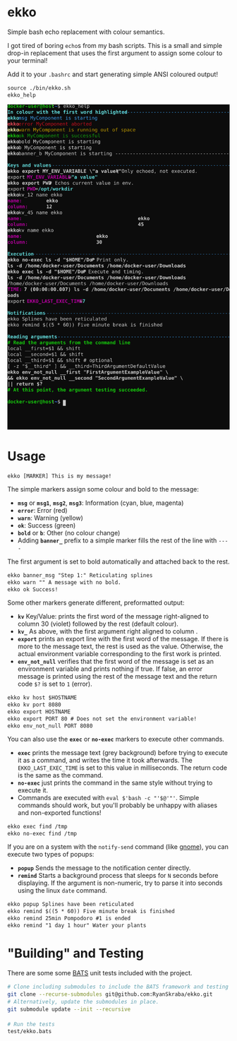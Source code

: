 ekko
==============================================================================

Simple bash echo replacement with colour semantics.

I got tired of boring `echo`s from my bash scripts.  This is a small and simple drop-in replacement that uses the first argument to assign some colour to your terminal!

Add it to your `.bashrc` and start generating simple ANSI coloured output!

```
source ./bin/ekko.sh
ekko_help
```

![ekko_help terminal capture](./doc/ekko_help.svg)

Usage
==============================================================================

```
ekko [MARKER] This is my message!
```

The simple markers assign some colour and bold to the message:
* __`msg`__ or __`msg1`__, __`msg2`__, __`msg3`__: Information (cyan, blue, magenta)
* __`error`__: Error (red)
* __`warn`__: Warning (yellow)
* __`ok`__: Success (green)
* __`bold`__ or __`b`__: Other (no colour change)
* Adding __`banner_`__ prefix to a simple marker fills the rest of the line with `----`

The first argument is set to bold automatically and attached back to the rest.

```
ekko banner_msg "Step 1:" Reticulating splines
ekko warn "" A message with no bold.
ekko ok Success!
```

Some other markers generate different, preformatted output:
* __`kv`__ Key/Value: prints the first word of the message right-aligned to column 30 (violet) followed by the rest (default colour).
* __`kv_`<NN>__ As above, with the first argument right aligned to column <NN>.
* __`export`__ prints an export line with the first word of the message.  If there is more to the message text, the rest is used as the value.  Otherwise, the actual environment variable corresponding to the first work is printed. 
* __`env_not_null`__ verifies that the first word of the message is set as an environment variable and prints nothing if true.  If false, an error message is printed using the rest of the message text and the return code `$?` is set to `1` (error).

```
ekko kv host $HOSTNAME
ekko kv port 8080
ekko export HOSTNAME
ekko export PORT 80 # Does not set the environment variable!
ekko env_not_null PORT 8080
```

You can also use the __`exec`__ or __`no-exec`__ markers to execute other commands.
* __`exec`__ prints the message text (grey background) before trying to execute it as a command, and writes the time it took afterwards.  The `EKKO_LAST_EXEC_TIME` is set to this value in milliseconds.  The return code is the same as the command.
* __`no-exec`__ just prints the command in the same style without trying to execute it.
* Commands are executed with `eval $'bash -c "'$@'"'`.  Simple commands should work, but you'll probably be unhappy with aliases and non-exported functions!

```
ekko exec find /tmp
ekko no-exec find /tmp
```

If you are on a system with the `notify-send` command (like [gnome][notify-send]), you can execute two types of popups:
* __`popup`__ Sends the message to the notification center directly.
* __`remind`__ Starts a background process that sleeps for `N` seconds before displaying.  If the argument is non-numeric, try to parse it into seconds using the linux `date` command.

```
ekko popup Splines have been reticulated
ekko remind $((5 * 60)) Five minute break is finished
ekko remind 25min Pompodoro #1 is ended
ekko remind "1 day 1 hour" Water your plants
```

[notify-send]: https://developer.gnome.org/notification-spec/

"Building" and Testing
==============================================================================

There are some some [BATS](https://bats-core.readthedocs.io/en/stable/) unit tests included with the project.

```bash
# Clone including submodules to include the BATS framework and testing tools.
git clone --recurse-submodules git@github.com:RyanSkraba/ekko.git
# Alternatively, update the submodules in place.
git submodule update --init --recursive

# Run the tests
test/ekko.bats
```
